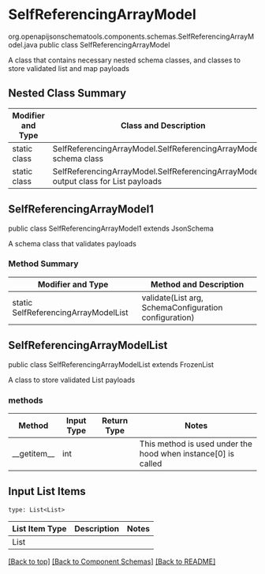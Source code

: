 # SelfReferencingArrayModel
org.openapijsonschematools.components.schemas.SelfReferencingArrayModel.java
public class SelfReferencingArrayModel

A class that contains necessary nested schema classes, and classes to store validated list and map payloads

## Nested Class Summary
| Modifier and Type | Class and Description |
| ----------------- | ---------------------- |
| static class | SelfReferencingArrayModel.SelfReferencingArrayModel1<br> schema class |
| static class | SelfReferencingArrayModel.SelfReferencingArrayModelList<br> output class for List payloads |

## SelfReferencingArrayModel1
public class SelfReferencingArrayModel1
extends JsonSchema

A schema class that validates payloads

### Method Summary
| Modifier and Type | Method and Description |
| ----------------- | ---------------------- |
| static SelfReferencingArrayModelList | validate(List<List> arg, SchemaConfiguration configuration) |

## SelfReferencingArrayModelList
public class SelfReferencingArrayModelList
extends FrozenList<SelfReferencingArrayModelList>

A class to store validated List payloads

### methods
Method | Input Type | Return Type | Notes
------ | ---------- | ----------- | ------
&lowbar;&lowbar;getitem&lowbar;&lowbar; | int |  | This method is used under the hood when instance[0] is called

## Input List Items
```
type: List<List>
```
List Item Type | Description | Notes
-------------------- | ------------- | -------------
List |  |

[[Back to top]](#top) [[Back to Component Schemas]](../../../README.md#Component-Schemas) [[Back to README]](../../../README.md)
